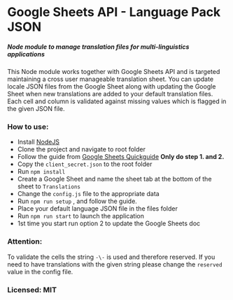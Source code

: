 # Google Sheets API - Language Pack JSON
##### Node module to manage translation files for multi-linguistics applications

This Node module works together with Google Sheets API and is targeted maintaining a cross user manageable translation sheet. You can update locale JSON files from the Google Sheet along with updating the Google Sheet when new translations are added to your default translation files. Each cell and column is validated against missing values which is flagged in the given JSON file.

### How to use:

- Install [NodeJS](https://nodejs.org/en/)
- Clone the project and navigate to root folder
- Follow the guide from [Google Sheets Quickguide](https://developers.google.com/sheets/api/quickstart/nodejs) **Only do step 1. and 2.**
- Copy the ```client_secret.json``` to the root folder
- Run ```npm install```
- Create a Google Sheet and name the sheet tab at the bottom of the sheet to ```Translations```
- Change the ```config.js``` file to the appropriate data
- Run ```npm run setup``` , and follow the guide.
- Place your default language JSON file in the files folder
- Run ```npm run start``` to launch the application
- 1st time you start run option 2 to update the Google Sheets doc



### Attention:

To validate the cells the string ```-\-``` is used and therefore reserved. If you need to have translations with the given string please change the ```reserved``` value in the config file.



### Licensed: MIT